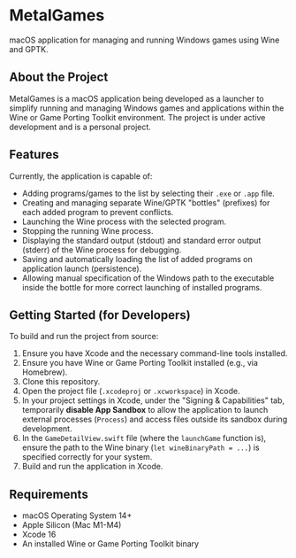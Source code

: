# MetalGames

macOS application for managing and running Windows games using Wine and GPTK.

## About the Project

MetalGames is a macOS application being developed as a launcher to simplify running and managing Windows games and applications within the Wine or Game Porting Toolkit environment. The project is under active development and is a personal project.

## Features

Currently, the application is capable of:

* Adding programs/games to the list by selecting their `.exe` or `.app` file.
* Creating and managing separate Wine/GPTK "bottles" (prefixes) for each added program to prevent conflicts.
* Launching the Wine process with the selected program.
* Stopping the running Wine process.
* Displaying the standard output (stdout) and standard error output (stderr) of the Wine process for debugging.
* Saving and automatically loading the list of added programs on application launch (persistence).
* Allowing manual specification of the Windows path to the executable inside the bottle for more correct launching of installed programs.

## Getting Started (for Developers)

To build and run the project from source:

1.  Ensure you have Xcode and the necessary command-line tools installed.
2.  Ensure you have Wine or Game Porting Toolkit installed (e.g., via Homebrew).
3.  Clone this repository.
4.  Open the project file (`.xcodeproj` or `.xcworkspace`) in Xcode.
5.  In your project settings in Xcode, under the "Signing & Capabilities" tab, temporarily **disable App Sandbox** to allow the application to launch external processes (`Process`) and access files outside its sandbox during development.
6.  In the `GameDetailView.swift` file (where the `launchGame` function is), ensure the path to the Wine binary (`let wineBinaryPath = ...`) is specified correctly for your system.
7.  Build and run the application in Xcode.

## Requirements

* macOS Operating System 14+
* Apple Silicon (Mac M1-M4)
* Xcode 16
* An installed Wine or Game Porting Toolkit binary

